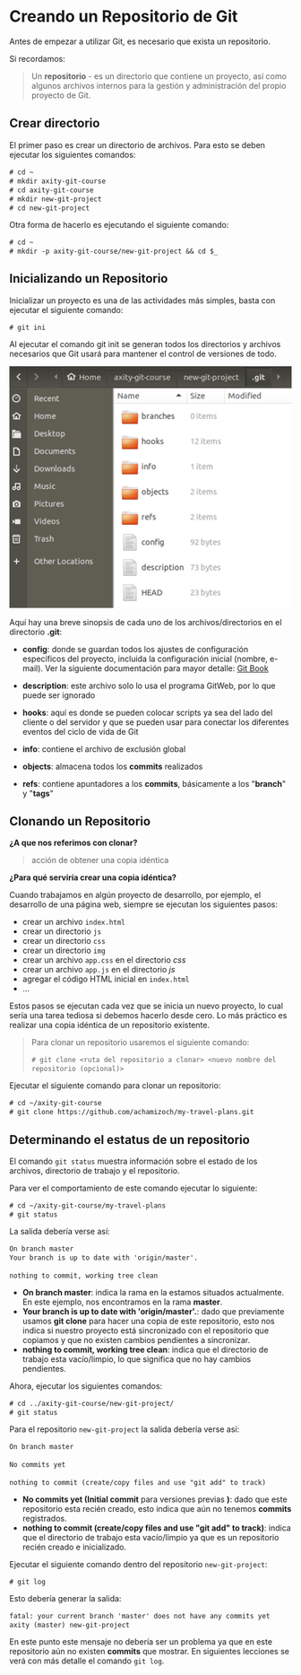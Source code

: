 # Creando un Repositorio de Git

Antes de empezar a utilizar Git, es necesario que exista un repositorio.

Si recordamos:

> Un **repositorio** - es un directorio que contiene un proyecto, así como algunos archivos internos para la gestión y administración del propio proyecto de Git.

## Crear directorio

El primer paso es crear un directorio de archivos. Para esto se deben ejecutar los siguientes comandos:

    # cd ~
    # mkdir axity-git-course
    # cd axity-git-course
    # mkdir new-git-project
    # cd new-git-project

Otra forma de hacerlo es ejecutando el siguiente comando:

    # cd ~
    # mkdir -p axity-git-course/new-git-project && cd $_

## Inicializando un Repositorio

Inicializar un proyecto es una de las actividades más simples, basta con ejecutar el siguiente comando:

    # git ini

Al ejecutar el comando git init se generan todos los directorios y archivos necesarios que Git usará para mantener el control de versiones de todo.

![img_git_repo](images/img_git_repo.png)

Aquí hay una breve sinopsis de cada uno de los archivos/directorios en el directorio **.git**:
  

 - **config**: donde se guardan todos los ajustes de configuración específicos del proyecto, incluida la configuración inicial (nombre, e-mail). Ver la siguiente documentación para mayor detalle: [Git Book](https://git-scm.com/book/en/v2/Customizing-Git-Git-Configuration)
  
 - **description**: este archivo solo lo usa el programa GitWeb, por lo que puede ser ignorado
  
 - **hooks**: aquí es donde se pueden colocar scripts ya sea del lado del cliente o del servidor y que se pueden usar para conectar los diferentes eventos del ciclo de vida de Git
  
 - **info**: contiene el archivo de exclusión global
  
 - **objects**: almacena todos los **commits** realizados
  
 - **refs**: contiene apuntadores a los **commits**, básicamente a los "**branch**" y "**tags**"

## Clonando un Repositorio

**¿A que nos referimos con clonar?**

> acción de obtener una copia idéntica

**¿Para qué serviría crear una copia idéntica?**

Cuando trabajamos en algún proyecto de desarrollo, por ejemplo, el desarrollo de una página web, siempre se ejecutan los siguientes pasos:

 -   crear un archivo `index.html`
 -   crear un directorio `js`
 -   crear un directorio `css`
 -   crear un directorio `img`
 -   crear un archivo `app.css` en el  directorio *css*
 -   crear un archivo `app.js` en el  directorio *js*
 -   agregar el código HTML inicial en `index.html`
 -   ...

Estos pasos se ejecutan cada vez que se inicia un nuevo proyecto, lo cual sería una tarea tediosa si debemos hacerlo desde cero. Lo más práctico es realizar una copia idéntica de un repositorio existente.

> Para clonar un repositorio usaremos el siguiente comando:
> 
>     # git clone <ruta del repositorio a clonar> <nuevo nombre del repositorio (opcional)>

Ejecutar el siguiente comando para clonar un repositorio:

    # cd ~/axity-git-course
    # git clone https://github.com/achamizoch/my-travel-plans.git

## Determinando el estatus de un repositorio

El comando `git status` muestra información sobre el estado de los archivos, directorio de trabajo y el repositorio.

Para ver el comportamiento de este comando ejecutar lo siguiente:

    # cd ~/axity-git-course/my-travel-plans
    # git status

La salida debería verse así:

    On branch master
    Your branch is up to date with 'origin/master'.

    nothing to commit, working tree clean

 - **On branch master**: indica la rama en la estamos situados actualmente. En este ejemplo, nos encontramos  en la rama **master**.
 - **Your branch is up to date with 'origin/master'.**: dado que previamente usamos **git clone** para hacer una copia de este repositorio, esto nos indica si nuestro proyecto está sincronizado con el repositorio que copiamos y que no existen cambios pendientes a sincronizar.
 - **nothing to commit, working tree clean**: indica que el directorio de trabajo esta vacío/limpio, lo que significa que no hay cambios pendientes.

Ahora, ejecutar los siguientes comandos:

    # cd ../axity-git-course/new-git-project/
    # git status

Para el repositorio `new-git-project` la salida debería verse así:

    On branch master

    No commits yet

    nothing to commit (create/copy files and use "git add" to track)

 - **No commits yet (Initial commit** para versiones previas **)**: dado que este repositorio esta recién creado, esto indica que aún no tenemos **commits** registrados.
 - **nothing to commit (create/copy files and use "git add" to track)**: indica que el directorio de trabajo esta vacío/limpio ya que es un repositorio recién creado e inicializado.

Ejecutar el siguiente comando dentro del repositorio `new-git-project`:

    # git log

Esto debería generar la salida:

    fatal: your current branch 'master' does not have any commits yet
    axity (master) new-git-project

En este punto este mensaje no debería ser un problema ya que en este repositorio aún no existen **commits** que mostrar. En siguientes lecciones se verá con más detalle el comando `git log`.

<!--stackedit_data:
eyJoaXN0b3J5IjpbMjA2OTc5NDQ1NCwtMTA5MDM2OTM0MiwtMT
UxMzE5MDMwMCwtMTIxMzExMTU2NiwtMTE3ODk2ODIyNCwyMDA2
NzU0NTkwLC0xNzUzMDY4MzgwLDE3ODY0Njk4MDEsMTY0Njg3MT
QzNiw0MTczMTY4MV19
-->